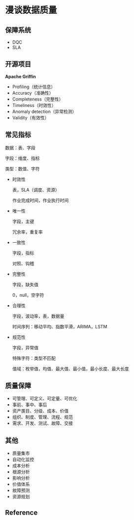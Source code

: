 # 漫谈数据质量

## 保障系统

- DQC
- SLA

## 开源项目

**Apache Griffin**

- Profiling（统计信息）
- Accuracy（准确性）
- Completeness（完整性）
- Timeliness（时效性）
- Anomaly detection（异常检测）
- Validity（有效性）

## 常见指标

数据：表、字段

字段：维度、指标

类型：数值、字符

- 时效性

    表，SLA（调度、资源）
    
    作业完成时间，作业执行时间

- 唯一性

    字段，主键
    
    冗余率，重复率

- 一致性

    字段，指标
    
    对照、钩稽

- 完整性

    字段，缺失值
    
    0，null，空字符

- 合理性

    字段，波动率，表，数据量
    
    时间序列：移动平均、指数平滑，ARIMA，LSTM

- 规范性

    字段，异常值
    
    特殊字符：类型不匹配
    
    值域：枚举值，均值、最大值、最小值，最小长度、最大长度

## 质量保障

- 可管理、可定义、可定量、可优化
- 事前、事中、事后
- 资产类目、分级、成本、价值
- 组织、制度、管理、流程、规范
- 需求、开发、测试、故障、交接

## 其他

- 质量集市
- 自动化监控
- 成本分析
- 根源分析
- 影响分析
- 价值体系
- 故障预测
- 资源规划

## Reference

